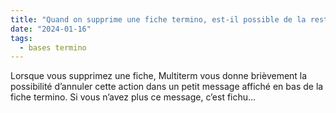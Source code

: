 ```yaml
---
title: "Quand on supprime une fiche termino, est-il possible de la restaurer ?"
date: "2024-01-16"
tags:
  - bases termino
---
```


Lorsque vous supprimez une fiche, Multiterm vous donne brièvement la possibilité d’annuler cette action dans un petit message affiché en bas de la fiche termino. Si vous n’avez plus ce message, c’est fichu…

